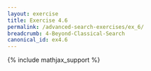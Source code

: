 ```yaml
---
layout: exercise
title: Exercise 4.6
permalink: /advanced-search-exercises/ex_6/
breadcrumb: 4-Beyond-Classical-Search
canonical_id: ex4.6
---
```


{% include mathjax_support %}
